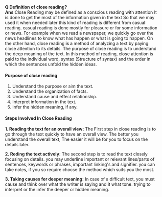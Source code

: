 **Q Definition of close reading?**\
**Ans** Close Reading may be defined as a conscious reading with attention It is done to get the most of the information given in the text So that we may used it when needed later this kind of reading is different from casual reading. casual reading is done mostly for pleasure or for some information or news. For example when we read a newspaper, we quickly go over the news headlines to know what has happen or what is going to happen. On the other hand, close reading is a method of analyzing a text by paying close attention to its details. The purpose of close reading is to understand the deep meaning of the text. In this method of reading, close attention is paid to the individual word, syntax (Structure of syntax) and the order in which the sentences unfold the hidden ideas.

#### Purpose of close reading

1. Understand the purpose or aim the text.
2. Understand the organization of facts.
3. Understand cause and effect relationship.
4. Interpret information in the text.
5. Infer the hidden meaning, if any.

#### Steps Involved In Close Reading

**1. Reading the text for an overall view:** The First step in close reading is to go through the text quickly to have an overall view. The better you understand the overall text, The easier it will be for you to focus on the details later.

**2. Reding the text actively:** The second step is to read the text closely focusing on details. you may underline important or relevant lines/parts of sentences, keywords or phrases, important linking's and signifier. you can take notes, if you so require choose the method which suits you the most.

**3. Taking causes for deeper meaning:** In case of a difficult text, you must cause and think over what the writer is saying and it what tone. trying to interpret or the infer the deeper or hidden meaning.
